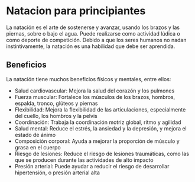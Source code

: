 # Natacion para principiantes 

La natación es el arte de sostenerse y avanzar, usando los brazos y las piernas, sobre o bajo el agua. Puede realizarse como actividad lúdica o como deporte de competición. Debido a que los seres humanos no nadan instintivamente, la natación es una habilidad que debe ser aprendida.

## Beneficios

La natación tiene muchos beneficios físicos y mentales, entre ellos: 
- Salud cardiovascular: Mejora la salud del corazón y los pulmones 
- Fuerza muscular: Fortalece los músculos de los brazos, hombros, espalda, tronco, glúteos y piernas 
- Flexibilidad: Mejora la flexibilidad de las articulaciones, especialmente del cuello, los hombros y la pelvis 
- Coordinación: Trabaja la coordinación motriz global, ritmo y agilidad 
- Salud mental: Reduce el estrés, la ansiedad y la depresión, y mejora el estado de ánimo 
- Composición corporal: Ayuda a mejorar la proporción de músculo y grasa en el cuerpo 
- Riesgo de lesiones: Reduce el riesgo de lesiones traumáticas, como las que se producen durante las actividades de alto impacto 
- Presión arterial: Puede ayudar a reducir el riesgo de desarrollar hipertensión, o presión arterial alta 